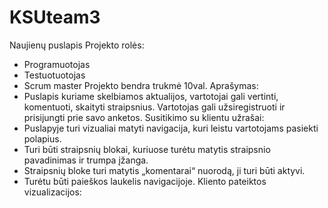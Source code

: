 # KSUteam3
Naujienų puslapis
Projekto rolės:
- Programuotojas
- Testuotuotojas
- Scrum master
Projekto bendra trukmė 10val.
Aprašymas:
- Puslapis kuriame skelbiamos aktualijos, vartotojai gali vertinti, komentuoti, skaityti
straipsnius. Vartotojas gali užsiregistruoti ir prisijungti prie savo anketos.
Susitikimo su klientu užrašai:
- Puslapyje turi vizualiai matyti navigacija, kuri leistu vartotojams pasiekti polapius.
- Turi būti straipsnių blokai, kuriuose turėtu matytis straipsnio pavadinimas ir trumpa
įžanga.
- Straipsnių bloke turi matytis „komentarai“ nuorodą, ji turi būti aktyvi.
- Turėtu būti paieškos laukelis navigacijoje.
Kliento pateiktos vizualizacijos:
